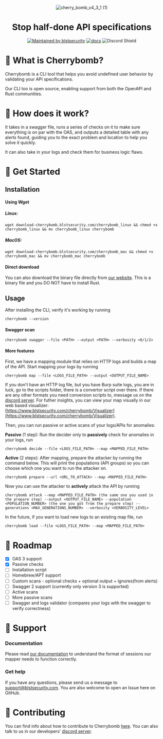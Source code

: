 <div align="center">
  
![cherry_bomb_v4_3_1 (1)](https://user-images.githubusercontent.com/12970637/151692589-fe2cd8ef-9463-44b8-992e-9da0adff815e.png)

  <h1>Stop half-done API specifications</h1>
  
[![Maintained by blstsecurity](https://img.shields.io/badge/maintained%20by-blst%20security-4F46E5)](https://www.blstsecurity.com/) [![docs](https://img.shields.io/badge/docs-passing-brightgreen)](https://www.blstsecurity.com/cherrybomb/Documentation)
![Discord Shield](https://discordapp.com/api/guilds/914846937327497307/widget.png?style=shield)
</div>

# 🧨 What is Cherrybomb?
Cherrybomb is a CLI tool that helps you avoid undefined user behavior by validating your API specifications.

Our CLI too is open source, enabling support from both the OpenAPI and Rust communities.

# 🔨 How does it work?
It takes in a swagger file, runs a series of checks on it to make sure everything is on par with the OAS, and outputs a detailed table with any alerts found, guiding you to the exact problem and location to help you solve it quickly.

It can also take in your logs and check them for business logic flaws.

# 🐾 Get Started
## Installation
#### Using Wget 
##### Linux:
```
wget download-cherrybomb.blstsecurity.com/cherrybomb_linux && chmod +x cherrybomb_linux && mv cherrybomb_linux cherrybomb
```
##### MacOS:
```
wget download-cherrybomb.blstsecurity.com/cherrybomb_mac && chmod +x cherrybomb_mac && mv cherrybomb_mac cherrybomb
```

#### Direct download
You can also download the binary file directly from [our website](https://www.blstsecurity.com/cherrybomb).
This is a binary file and you DO NOT have to install Rust.

## Usage
After installing the CLI, verify it's working by running
```
cherrybomb --version
```

#### Swagger scan
```
cherrybomb swagger --file <PATH> --output <PATH> --verbosity <0/1/2>
```

#### More features
First, we have a mapping module that relies on HTTP logs and builds a map of the API.
Start mapping your logs by running
```
cherrybomb map --file <LOGS_FILE_PATH> --output <OUTPUT_FILE_NAME>
```

If you don't have an HTTP log file, but you have Burp suite logs, you are in luck, go to the scripts folder, there is a convertor script over there.
If there are any other formats you need conversion scripts to, message us on the [discord server](https://discord.gg/WdHhv4DqwU).
For futher insights, you can view your map visually in our web based visualizer: [https://www.blstsecurity.com/cherrybomb/Visualizer](https://www.blstsecurity.com/cherrybomb/Visualizer).

Then, you can run passive or active scans of your logs/APIs for anomalies:

**Passive** (1 step):
Run the decider only to **passively** check for anomalies in your logs, run
```
cherrybomb decide --file <LOGS_FILE_PATH> --map <MAPPED_FILE_PATH>
```

**Active** (2 steps):
After mapping, prepare the attacker by running the command below.
This will print the populations (API groups) so you can choose which one you want to run the attacker on.
```
cherrybomb prepare --url <URL_TO_ATTACK> --map <MAPPED_FILE_PATH>
```
Now you can use the attacker to **actively** attack the API by running
```
cherrybomb attack --map <MAPPED_FILE_PATH> (the same one you used in the prepare step) --output <OUTPUT_FILE_NAME> --population <POPULATION_NUMBER> (the one you got from the prepare step) --generations <MAX_GENERATIONS_NUMBER> --verbosity <VERBOSITY_LEVEL>
```
In the future, if you want to load new logs to an existing map file, run
```
cherrybomb load --file <LOGS_FILE_PATH> --map <MAPPED_FILE_PATH>
```
# 🚧 Roadmap

 - [x] OAS 3 support
 - [x] Passive checks
 - [ ] Installation script
 - [ ] Homebrew/APT support
 - [ ] Custom scans - optional checks + optional output + ignores(from alerts)
 - [ ] Swagger 2 support (currently only version 3 is supported)
 - [ ] Active scans
 - [ ] More passive scans
 - [ ] Swagger and logs validator (compares your logs with the swagger to verify correctness)

# 💪 Support
### Documentation
Please read [our documentation](https://www.blstsecurity.com/cherrybomb/Documentation) to understand the format of sessions our mapper needs to function correctly.

### Get help
If you have any questions, please send us a message to [support@blstsecurity.com](mailto:support@blstsecurity.com).
You are also welcome to open an Issue here on GitHub.

# 🤝 Contributing
You can find info about how to contribute to Cherrybomb [here](https://github.com/blst-security/cherrybomb/blob/main/CONTRIBUTING.md).
You can also talk to us in our developers' [discord server](https://discord.gg/WdHhv4DqwU).
